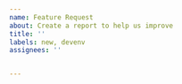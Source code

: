 ```yaml
---
name: Feature Request
about: Create a report to help us improve
title: ''
labels: new, devenv
assignees: ''


---
```

